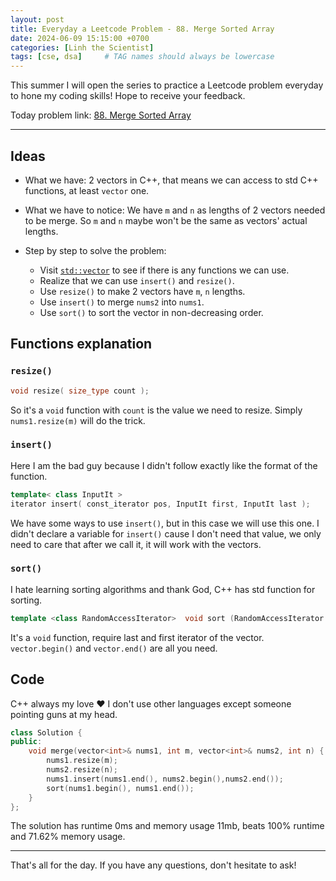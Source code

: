 ```yaml
---
layout: post
title: Everyday a Leetcode Problem - 88. Merge Sorted Array 
date: 2024-06-09 15:15:00 +0700
categories: [Linh the Scientist]
tags: [cse, dsa]     # TAG names should always be lowercase
---
```


This summer I will open the series to practice a Leetcode problem everyday to hone my coding skills! Hope to receive your feedback.

Today problem link: [88. Merge Sorted Array](https://leetcode.com/problems/merge-sorted-array/?envType=study-plan-v2&envId=top-interview-150)

---

## Ideas

- What we have: 2 vectors in C++, that means we can access to std C++ functions, at least `vector` one.

- What we have to notice: We have `m` and `n` as lengths of 2 vectors needed to be merge. So `m` and `n` maybe won't be the same as vectors' actual lengths.

- Step by step to solve the problem:
  - Visit [`std::vector`](https://en.cppreference.com/w/cpp/container/vector) to see if there is any functions we can use.
  - Realize that we can use `insert()` and `resize()`.
  - Use `resize()` to make 2 vectors have `m`, `n` lengths.
  - Use `insert()` to merge `nums2` into `nums1`.
  - Use `sort()` to sort the vector in non-decreasing order.

## Functions explanation

### `resize()`

```cpp
void resize( size_type count );
```

So it's a `void` function with `count` is the value we need to resize. Simply `nums1.resize(m)` will do the trick.

### `insert()`

Here I am the bad guy because I didn't follow exactly like the format of the function.

```cpp
template< class InputIt >
iterator insert( const_iterator pos, InputIt first, InputIt last );
```

We have some ways to use `insert()`, but in this case we will use this one. I didn't declare a variable for `insert()` cause I don't need that value, we only need to care that after we call it, it will work with the vectors.

### `sort()`

I hate learning sorting algorithms and thank God, C++ has std function for sorting.

```cpp
template <class RandomAccessIterator>  void sort (RandomAccessIterator first, RandomAccessIterator last);
```

It's a `void` function, require last and first iterator of the vector. `vector.begin()` and `vector.end()` are all you need.

## Code

C++ always my love :heart: I don't use other languages except someone pointing guns at my head.

```cpp
class Solution {
public:
    void merge(vector<int>& nums1, int m, vector<int>& nums2, int n) {
        nums1.resize(m);
        nums2.resize(n);
        nums1.insert(nums1.end(), nums2.begin(),nums2.end());
        sort(nums1.begin(), nums1.end());
    }
};
```

The solution has runtime 0ms and memory usage 11mb, beats 100% runtime and 71.62% memory usage.

---

That's all for the day. If you have any questions, don't hesitate to ask!
